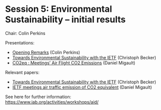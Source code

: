 # Session 5: Environmental Sustainability – initial results

Chair: Colin Perkins 

Presentations:
* [Opening Remarks](https://github.com/intarchboard/workshop-aid/blob/main/slides/session5-sustainability/aid-session5-intro.pdf)  (Colin Perkins)
* [Towards Environmental Sustainability with the IETF](https://github.com/intarchboard/workshop-aid/blob/main/slides/session5-sustainability/aid-session5-becker.pdf)  (Christoph Becker)
* [CO2eq : Meetings’ Air Flight CO2 Emissions](https://github.com/intarchboard/workshop-aid/blob/main/slides/session5-sustainability/aid-session5-migault.pdf) (Daniel Migault)

Relevant papers:

* [Towards Environmental Sustainability with the IETF](https://www.iab.org/wp-content/IAB-uploads/2021/11/Becker.pdf) (Christoph Becker)
* [IETF meetings air traffic emission of CO2 equivalent](https://www.iab.org/wp-content/IAB-uploads/2021/11/Migault.pdf) (Daniel Migault)


See here for further information: https://www.iab.org/activities/workshops/aid/
